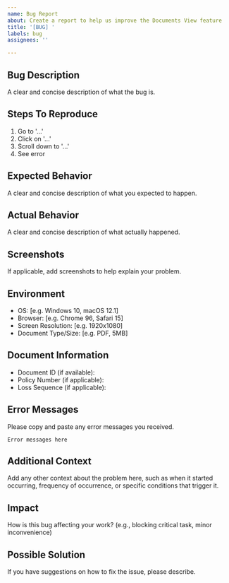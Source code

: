 ```yaml
---
name: Bug Report
about: Create a report to help us improve the Documents View feature
title: '[BUG] '
labels: bug
assignees: ''

---
```


## Bug Description
A clear and concise description of what the bug is.

## Steps To Reproduce
1. Go to '...'
2. Click on '...'
3. Scroll down to '...'
4. See error

## Expected Behavior
A clear and concise description of what you expected to happen.

## Actual Behavior
A clear and concise description of what actually happened.

## Screenshots
If applicable, add screenshots to help explain your problem.

## Environment
 - OS: [e.g. Windows 10, macOS 12.1]
 - Browser: [e.g. Chrome 96, Safari 15]
 - Screen Resolution: [e.g. 1920x1080]
 - Document Type/Size: [e.g. PDF, 5MB]

## Document Information
- Document ID (if available): 
- Policy Number (if applicable):
- Loss Sequence (if applicable):

## Error Messages
Please copy and paste any error messages you received.

```
Error messages here
```

## Additional Context
Add any other context about the problem here, such as when it started occurring, frequency of occurrence, or specific conditions that trigger it.

## Impact
How is this bug affecting your work? (e.g., blocking critical task, minor inconvenience)

## Possible Solution
If you have suggestions on how to fix the issue, please describe.